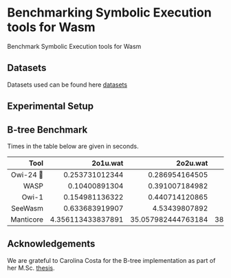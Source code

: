 # Benchmarking Symbolic Execution tools for Wasm

Benchmark Symbolic Execution tools for Wasm

## Datasets

Datasets used can be found here [datasets]

## Experimental Setup


## B-tree Benchmark

Times in the table below are given in seconds.

| Tool | 2o1u.wat | 2o2u.wat | 2o3u.wat | 3o1u.wat | 3o2u.wat | 3o3u.wat | 4o1u.wat | 4o2u.wat | 4o3u.wat | 5o1u.wat | 5o2u.wat | 5o3u.wat | 6o1u.wat | 6o2u.wat | 6o3u.wat | 7o1u.wat | 7o2u.wat | 7o3u.wat | 8o1u.wat | 8o2u.wat | 9o1u.wat | 9o2u.wat |
|-----:|---------:|---------:|---------:|---------:|---------:|---------:|--------:|---------:|---------:|---------:|--------:|---------:|---------:|---------:|--------:|---------:|---------:|---------:|---------:|---------:|---------:|---------:|
| Owi-24 :1st_place_medal: | 0.253731012344 | 0.286954164505 | 0.6017370224 | 0.336513996124 | 0.393337011337 | 1.32598495483 | 0.365776062012 | 0.588371992111 | 3.21399617195 | 0.440592050552 | 0.861088991165 | 7.41016292572 | 0.499325037003 | 1.38547801971 | 16.1416490078 | 0.57300901413 | 2.52830290794 | 32.9235639572 | 0.757837057114 | 4.30031204224 | 0.989750862122 | 6.86542081833 |
| WASP | 0.10400891304 | 0.391007184982 | 3.06230282784 | 0.166229963303 | 0.953495025635 | 10.39884305 | 0.330118894577 | 2.17782998085 | 29.4031460285 | 0.606969833374 | 4.33714818954 | 77.5684869289 | 0.826065063477 | 8.17913293839 | 198.750200033 | 1.45801615715 | 15.5205779076 | 538.423351049 | 2.16484498978 | 29.64843297 | 3.39035391808 | 46.8511180878 |
| Owi-1 | 0.154981136322 | 0.440714120865 | 3.46566820145 | 0.217607021332 | 1.15871596336 | 11.8633778095 | 0.338810920715 | 2.89478302002 | 34.8521339893 | 0.71196603775 | 6.19676399231 | 90.6485219002 | 1.08136200905 | 12.5932309628 | 211.119800806 | 1.95233893394 | 24.683672905 | 460.27963686 | 3.11737704277 | 45.9380779266 | 5.06240296364 | 76.7439870834 |
| SeeWasm | 0.633683919907 | 4.53439807892 | 38.8292388916 | 1.79129290581 | 13.0531220436 | 118.925405025 | 3.64797091484 | 30.9199399948 | 326.637179852 | 5.89717483521 | 59.4534740448 | 686.920719147 | 10.1368551254 | 121.960881948 | 1595.48867202 | 20.2214150429 | 244.92337203 | 3096.06975889 | 30.7616569996 | 409.890815973 | 46.7094359398 | 611.926084995 |
| Manticore | 4.356113433837891 | 35.057982444763184 | 382.6867518424988 | 11.15131163597107 | 110.54555678367615 | 1117.4394385814667 | 17.658937454223633 | 261.1562774181366 | 2713.705121278763 | 33.3046019077301 | 507.3212671279907 | 5722.793907880783 | 67.17487072944641 | 896.0676436424255 | 11118.56573843956 | 97.69167447090149 | 1584.2615401744843 | 20727.641160726547 | 152.3633725643158 | 2567.524380683899 | 210.06907892227173 | 3871.196397781372 |

## Acknowledgements

We are grateful to Carolina Costa for the B-tree implementation as part
of her M.Sc. [thesis].

[datasets]: datasets/
[thesis]: https://fenix.tecnico.ulisboa.pt/cursos/meic-a/dissertacao/846778572212567
